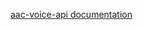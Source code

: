 [aac-voice-api documentation](https://capstone-projects-2025-fall.github.io/project-001-aac-api/docs/api-specification/AACVoiceAPI)

